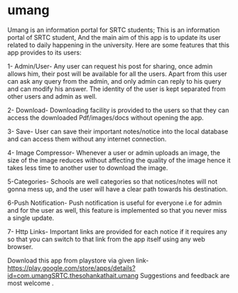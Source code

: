 # umang
Umang is an information portal for SRTC students;
This is an information portal of SRTC student, And the main aim of this app is to update its user related to daily happening in the university. Here are some features that this app provides to its users: 

1- Admin/User- Any user can request his post for sharing, once admin allows him, their post will be available for all the users. Apart from this user can ask any query from the admin, and only admin can reply to his query and can modify his answer. The identity of the user is kept separated from other users and admin as well. 

2- Download- Downloading facility is provided to the users so that they can access the downloaded Pdf/images/docs without opening the app.

3- Save- User can save their important notes/notice into the local database and can access them without any internet connection.

4- Image Compressor- Whenever a user or admin uploads an image, the size of the image reduces without affecting the quality of the image hence it takes less time to another user to download the image.

5-Categories- Schools are well categories so that notices/notes will not gonna mess up, and the user will have a clear path towards his destination.

6-Push Notification- Push notification is useful for everyone i.e for admin and for the user as well, this feature is implemented so that you never miss a single update.

7- Http Links- Important links are provided for each notice if it requires any so that you can switch to that link from the app itself using any web browser.


Download this app from playstore via given link-
https://play.google.com/store/apps/details?id=com.umangSRTC.thesohankathait.umang
Suggestions and feedback are most welcome .
